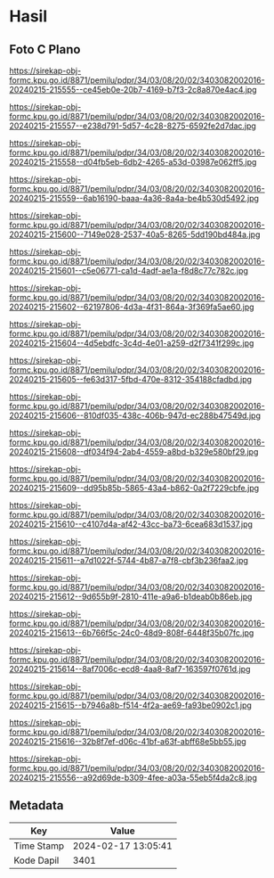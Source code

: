 # Hasil

## Foto C Plano

https://sirekap-obj-formc.kpu.go.id/8871/pemilu/pdpr/34/03/08/20/02/3403082002016-20240215-215555--ce45eb0e-20b7-4169-b7f3-2c8a870e4ac4.jpg

https://sirekap-obj-formc.kpu.go.id/8871/pemilu/pdpr/34/03/08/20/02/3403082002016-20240215-215557--e238d791-5d57-4c28-8275-6592fe2d7dac.jpg

https://sirekap-obj-formc.kpu.go.id/8871/pemilu/pdpr/34/03/08/20/02/3403082002016-20240215-215558--d04fb5eb-6db2-4265-a53d-03987e062ff5.jpg

https://sirekap-obj-formc.kpu.go.id/8871/pemilu/pdpr/34/03/08/20/02/3403082002016-20240215-215559--6ab16190-baaa-4a36-8a4a-be4b530d5492.jpg

https://sirekap-obj-formc.kpu.go.id/8871/pemilu/pdpr/34/03/08/20/02/3403082002016-20240215-215600--7149e028-2537-40a5-8265-5dd190bd484a.jpg

https://sirekap-obj-formc.kpu.go.id/8871/pemilu/pdpr/34/03/08/20/02/3403082002016-20240215-215601--c5e06771-ca1d-4adf-ae1a-f8d8c77c782c.jpg

https://sirekap-obj-formc.kpu.go.id/8871/pemilu/pdpr/34/03/08/20/02/3403082002016-20240215-215602--62197806-4d3a-4f31-864a-3f369fa5ae60.jpg

https://sirekap-obj-formc.kpu.go.id/8871/pemilu/pdpr/34/03/08/20/02/3403082002016-20240215-215604--4d5ebdfc-3c4d-4e01-a259-d2f7341f299c.jpg

https://sirekap-obj-formc.kpu.go.id/8871/pemilu/pdpr/34/03/08/20/02/3403082002016-20240215-215605--fe63d317-5fbd-470e-8312-354188cfadbd.jpg

https://sirekap-obj-formc.kpu.go.id/8871/pemilu/pdpr/34/03/08/20/02/3403082002016-20240215-215606--810df035-438c-406b-947d-ec288b47549d.jpg

https://sirekap-obj-formc.kpu.go.id/8871/pemilu/pdpr/34/03/08/20/02/3403082002016-20240215-215608--df034f94-2ab4-4559-a8bd-b329e580bf29.jpg

https://sirekap-obj-formc.kpu.go.id/8871/pemilu/pdpr/34/03/08/20/02/3403082002016-20240215-215609--dd95b85b-5865-43a4-b862-0a2f7229cbfe.jpg

https://sirekap-obj-formc.kpu.go.id/8871/pemilu/pdpr/34/03/08/20/02/3403082002016-20240215-215610--c4107d4a-af42-43cc-ba73-6cea683d1537.jpg

https://sirekap-obj-formc.kpu.go.id/8871/pemilu/pdpr/34/03/08/20/02/3403082002016-20240215-215611--a7d1022f-5744-4b87-a7f8-cbf3b236faa2.jpg

https://sirekap-obj-formc.kpu.go.id/8871/pemilu/pdpr/34/03/08/20/02/3403082002016-20240215-215612--9d655b9f-2810-411e-a9a6-b1deab0b86eb.jpg

https://sirekap-obj-formc.kpu.go.id/8871/pemilu/pdpr/34/03/08/20/02/3403082002016-20240215-215613--6b766f5c-24c0-48d9-808f-6448f35b07fc.jpg

https://sirekap-obj-formc.kpu.go.id/8871/pemilu/pdpr/34/03/08/20/02/3403082002016-20240215-215614--8af7006c-ecd8-4aa8-8af7-163597f0761d.jpg

https://sirekap-obj-formc.kpu.go.id/8871/pemilu/pdpr/34/03/08/20/02/3403082002016-20240215-215615--b7946a8b-f514-4f2a-ae69-fa93be0902c1.jpg

https://sirekap-obj-formc.kpu.go.id/8871/pemilu/pdpr/34/03/08/20/02/3403082002016-20240215-215616--32b8f7ef-d06c-41bf-a63f-abff68e5bb55.jpg

https://sirekap-obj-formc.kpu.go.id/8871/pemilu/pdpr/34/03/08/20/02/3403082002016-20240215-215556--a92d69de-b309-4fee-a03a-55eb5f4da2c8.jpg


## Metadata

| Key        | Value               |
| ---------- | ------------------- |
| Time Stamp | 2024-02-17 13:05:41 |
| Kode Dapil | 3401                |



